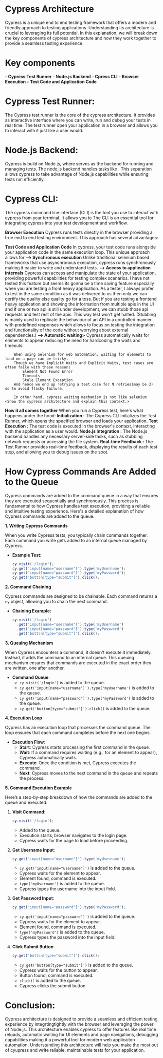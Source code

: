 # Cypress Architecture 
Cypress is a unique end to end testing framework that offers a modern and friendly approach to testing applications. Understanding its architecture is crucial to leveraging its full potential. In this explanation, we will break down the key components of cypress architecture and how they work together to provide a seamless testing experience. 

# Key components
**- Cypress Test Runner**
**- Node.js Backend**
**- Cpress CLI**
**- Browser Execution**
**- Test Code and Application Code**

# Cypress Test Runner:
The Cypress test runner is the core of the cypress architecture. It provides as interactive interface where you can write, run and debug your tests in real time. The test runner open your application in a browser and allows you to interact with it just like a user would. <Read from video file>

# Node.js Backend:
Cypress is build on Node.js, where serves as the backend for running and managing tests. The node.js backend handles tasks like <Read from video file>.
This separation allows cypress to take advantage of Node.js capabilities while ensuring tests run efficiently.

# Cypress CLI:
The cypress command line interface (CLI) is the tool you use to interact with cypress from your terminal. It allows you to <Read from video file> <Sow the example>
The CLI is an essential tool for integrating cypress into your test development and workflow.

**Browser Execution**
    Cypress runs tests directly in the browser providing a true end to end testing environment.
    This approach has several advantages:
    <Read from video file>
    <Show the example>

**Test Code and Application Code**
    In cypress, your test code runs alongside your application code in the same execution loop. This unique approach allows for
        **--> <Show the heading in video file and read from here>  Synchronous execution**
        Unlike traditional selenium based frameworks that use asynchronous execution, cypress runs synchronously making it easier to write and understand tests.
        **--> <Show the heading in video file and read from here>  Access to application internals**
            Cypress can access and manipulate the state of your application, providing powerful capabilities for testing complex scenarios. I have not tested this feature but seems its gonna be a time saving feature especially when you are testing a front heavy application.
            As a tester, I always profer to test in the same condition as it was delivered to us then only we can certify the quality else quality go for a toss. But if you are testing a frontend heavy application and showing the information from multiple apis in the UI and if one or two api is still under development, we can stubb those api requests and test rest of the apis. This way test won't get halted. (Stubbing is mainly used to replicate the behaviour of an API in a controlled manner with predefined responses which allows to focus on testing the integration and functionality of the code without worrying about external dependencies.)
        **-->  <Show the heading in video file and read from here> Automatic waiting>**
            Cypress automatically waits for elements to appear reducing the need for hardcoding the waits and timeouts.
        
        When using Selenium for web automation, waiting for elements to load on a page can be tricky. 
        Though we have Implicit Waits and Explicit Waits, test cases are often faile with these reasons
            Element Not Found Error
            Timeouts
            Stale Element Exception
        And hence we end up retrying a test case for N retries(may be 3) so to avoid flacky failure. 

        In other hand, cypress waiting mechanism is not like selenium <Show the cypress architecture and explain this context.>



**How it all comes together**
    When you run a Cypress test, here's what happens under the hood:
        <Show the video file for pointers and explain from this file.>
        **Initialization :** The Cypress CLI initializes the Test Runner, which opens the specified browser and loads your application.
        **Test Execution :** The test code is executed in the browser's context, interacting with the application as a user would.
        **Node.js Integration :** The Node.js backend handles any necessary server-side tasks, such as stubbing network requests or accessing the file system.
        **Real-time Feedback :** The Test Runner provides real-time feedback, displaying the results of each test step, and allowing you to debug issues on the spot.


# How Cypress Commands Are Added to the Queue
Cypress commands are added to the command queue in a way that ensures they are executed sequentially and synchronously. This process is fundamental to how Cypress handles test execution, providing a reliable and intuitive testing experience. Here's a detailed explanation of how Cypress commands are added to the queue.

**1. Writing Cypress Commands**

When you write Cypress tests, you typically chain commands together. Each command you write gets added to an internal queue managed by Cypress.

- **Example Test**:
  ```javascript
  cy.visit('/login');
  cy.get('input[name="username"]').type('myUsername');
  cy.get('input[name="password"]').type('myPassword');
  cy.get('button[type="submit"]').click();
  ```

**2. Command Chaining**

Cypress commands are designed to be chainable. Each command returns a `cy` object, allowing you to chain the next command.

- **Chaining Example:**
  ```javascript
  cy.visit('/login')
    .get('input[name="username"]').type('myUsername')
    .get('input[name="password"]').type('myPassword')
    .get('button[type="submit"]').click();
  ```

**3. Queuing Mechanism**

When Cypress encounters a command, it doesn't execute it immediately. Instead, it adds the command to an internal queue. This queuing mechanism ensures that commands are executed in the exact order they are written, one after another.

- **Command Queue**:
  - `cy.visit('/login')` is added to the queue.
  - `cy.get('input[name="username"]').type('myUsername')` is added to the queue.
  - `cy.get('input[name="password"]').type('myPassword')` is added to the queue.
  - `cy.get('button[type="submit"]').click()` is added to the queue.

**4. Execution Loop**

Cypress has an execution loop that processes the command queue. The loop ensures that each command completes before the next one begins.

- **Execution Flow**:
  - **Start**: Cypress starts processing the first command in the queue.
  - **Wait**: If a command requires waiting (e.g., for an element to appear), Cypress automatically waits.
  - **Execute**: Once the condition is met, Cypress executes the command.
  - **Next**: Cypress moves to the next command in the queue and repeats the process.

**5. Command Execution Example**

Here’s a step-by-step breakdown of how the commands are added to the queue and executed:

1. **Visit Command**:
   ```javascript
   cy.visit('/login');
   ```
   - Added to the queue.
   - Execution starts, browser navigates to the login page.
   - Cypress waits for the page to load before proceeding.

2. **Get Username Input**:
   ```javascript
   cy.get('input[name="username"]').type('myUsername');
   ```
   - `cy.get('input[name="username"]')` is added to the queue.
   - Cypress waits for the element to appear.
   - Element found, command is executed.
   - `type('myUsername')` is added to the queue.
   - Cypress types the username into the input field.

3. **Get Password Input**:
   ```javascript
   cy.get('input[name="password"]').type('myPassword');
   ```
   - `cy.get('input[name="password"]')` is added to the queue.
   - Cypress waits for the element to appear.
   - Element found, command is executed.
   - `type('myPassword')` is added to the queue.
   - Cypress types the password into the input field.

4. **Click Submit Button**:
   ```javascript
   cy.get('button[type="submit"]').click();
   ```
   - `cy.get('button[type="submit"]')` is added to the queue.
   - Cypress waits for the button to appear.
   - Button found, command is executed.
   - `click()` is added to the queue.
   - Cypress clicks the submit button.


# Conclusion:
Cypress architecture is designed to provide a seamless and efficient testing experience by integrtingtightly with the browser and leveraging the power of Node.js. This architecture enables cypress to offer features like real time reloads, automatic waiting for UI elements and page navigations, debugging capabilities making it a powerful tool for modern web applicaiton automation. Understanding this architecture will help you make the most out of cyupress and write reliable, maintainable tests for your application.